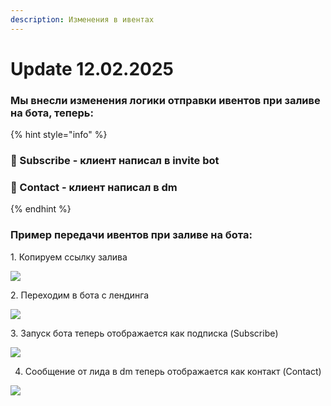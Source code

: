 ```yaml
---
description: Изменения в ивентах
---
```


# Update 12.02.2025

### Мы внесли изменения логики отправки ивентов при заливе на бота, теперь:&#x20;



{% hint style="info" %}
### &#x20;📍 Subscribe - клиент написал в invite bot

### &#x20;🤝 Contact -  клиент написал в dm&#x20;
{% endhint %}



### Пример передачи ивентов при заливе на бота:&#x20;



1\. Копируем ссылку залива

![](https://ajeuwbhvhr.cloudimg.io/colony-recorder.s3.amazonaws.com/files/2025-02-11/493da08a-0e1d-432c-8654-91f515abe8f5/user_cropped_screenshot.jpeg?tl_px=0,0\&br_px=674,1260\&force_format=jpeg\&q=100\&width=600\&wat_scale=53\&wat=1\&wat_opacity=1\&wat_gravity=northwest\&wat_url=https://colony-recorder.s3.amazonaws.com/images/watermarks/EAB308_standard.png\&wat_pad=95,1037)

2\. Переходим в бота с лендинга&#x20;

![](https://ajeuwbhvhr.cloudimg.io/colony-recorder.s3.amazonaws.com/files/2025-02-11/638f412a-6017-4339-a6a3-0bfc574990f9/user_cropped_screenshot.jpeg?tl_px=114,32\&br_px=2867,1571\&force_format=jpeg\&q=100\&width=1120.0\&wat=1\&wat_opacity=1\&wat_gravity=northwest\&wat_url=https://colony-recorder.s3.amazonaws.com/images/watermarks/EAB308_standard.png\&wat_pad=531,276)

3\. Запуск бота теперь отображается как подписка (Subscribe)

![](https://ajeuwbhvhr.cloudimg.io/colony-recorder.s3.amazonaws.com/files/2025-02-11/b5083ae4-08fe-4452-ab74-6335e5b239a6/user_cropped_screenshot.jpeg?tl_px=0,28\&br_px=2125,1567\&force_format=jpeg\&q=100\&width=1120.0\&wat=1\&wat_opacity=1\&wat_gravity=northwest\&wat_url=https://colony-recorder.s3.amazonaws.com/images/watermarks/EAB308_standard.png\&wat_pad=894,369)

4. Cообщение от лида в dm теперь отображается как контакт (Contact)

![](https://ajeuwbhvhr.cloudimg.io/colony-recorder.s3.amazonaws.com/files/2025-02-11/83e216a0-c0d8-4a14-803b-def4f1da2e75/user_cropped_screenshot.jpeg?tl_px=0,36\&br_px=2115,1575\&force_format=jpeg\&q=100\&width=1120.0\&wat=1\&wat_opacity=1\&wat_gravity=northwest\&wat_url=https://colony-recorder.s3.amazonaws.com/images/watermarks/EAB308_standard.png\&wat_pad=933,434)

